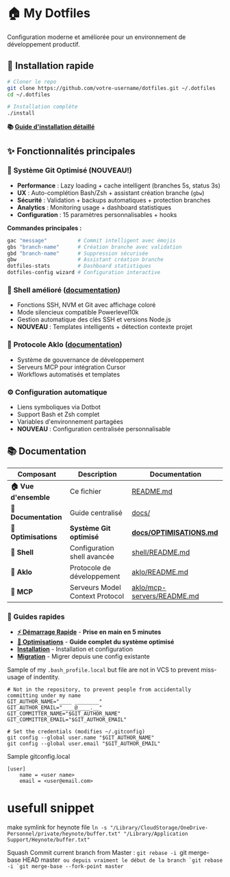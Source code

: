 # 🏠 My Dotfiles

Configuration moderne et améliorée pour un environnement de développement productif.

## 🚀 Installation rapide

```bash
# Cloner le repo
git clone https://github.com/votre-username/dotfiles.git ~/.dotfiles
cd ~/.dotfiles

# Installation complète
./install
```

**📚 [Guide d'installation détaillé](docs/installation.md)**

## ✨ Fonctionnalités principales

### 🚀 **Système Git Optimisé** (NOUVEAU!)
- **Performance** : Lazy loading + cache intelligent (branches 5s, status 3s)
- **UX** : Auto-complétion Bash/Zsh + assistant création branche (`gbw`)
- **Sécurité** : Validation + backups automatiques + protection branches
- **Analytics** : Monitoring usage + dashboard statistiques
- **Configuration** : 15 paramètres personnalisables + hooks

**Commandes principales :**
```bash
gac "message"          # Commit intelligent avec émojis
gbs "branch-name"      # Création branche avec validation
gbd "branch-name"      # Suppression sécurisée
gbw                    # Assistant création branche
dotfiles-stats         # Dashboard statistiques
dotfiles-config wizard # Configuration interactive
```

### 🐚 **Shell amélioré** ([documentation](shell/README.md))
- Fonctions SSH, NVM et Git avec affichage coloré
- Mode silencieux compatible Powerlevel10k
- Gestion automatique des clés SSH et versions Node.js
- **NOUVEAU** : Templates intelligents + détection contexte projet

### 🤖 **Protocole Aklo** ([documentation](aklo/README.md))
- Système de gouvernance de développement
- Serveurs MCP pour intégration Cursor
- Workflows automatisés et templates

### ⚙️ **Configuration automatique**
- Liens symboliques via Dotbot
- Support Bash et Zsh complet
- Variables d'environnement partagées
- **NOUVEAU** : Configuration centralisée personnalisable

## 📚 Documentation

| Composant | Description | Documentation |
|-----------|-------------|---------------|
| **🏠 Vue d'ensemble** | Ce fichier | [README.md](README.md) |
| **📖 Documentation** | Guide centralisé | [docs/](docs/) |
| **🚀 Optimisations** | **Système Git optimisé** | **[docs/OPTIMISATIONS.md](docs/OPTIMISATIONS.md)** |
| **🐚 Shell** | Configuration shell avancée | [shell/README.md](shell/README.md) |
| **🤖 Aklo** | Protocole de développement | [aklo/README.md](aklo/README.md) |
| **🔧 MCP** | Serveurs Model Context Protocol | [aklo/mcp-servers/README.md](aklo/mcp-servers/README.md) |

### 🎯 Guides rapides
- **[⚡ Démarrage Rapide](docs/QUICKSTART-OPTIMISATIONS.md)** - **Prise en main en 5 minutes**
- **[🚀 Optimisations](docs/OPTIMISATIONS.md)** - **Guide complet du système optimisé**
- **[Installation](docs/installation.md)** - Installation et configuration
- **[Migration](docs/migration.md)** - Migrer depuis une config existante

Sample of my `.bash_profile.local` but file are not in VCS to prevent miss-usage of indentity.

```
# Not in the repository, to prevent people from accidentally committing under my name
GIT_AUTHOR_NAME="____ ________"
GIT_AUTHOR_EMAIL="____@____.__"
GIT_COMMITTER_NAME="$GIT_AUTHOR_NAME"
GIT_COMMITTER_EMAIL="$GIT_AUTHOR_EMAIL"

# Set the credentials (modifies ~/.gitconfig)
git config --global user.name "$GIT_AUTHOR_NAME"
git config --global user.email "$GIT_AUTHOR_EMAIL"
```

Sample gitconfig.local
```
[user]
	name = <user name>
	email = <user@email.com>
```

# usefull snippet

make symlink for heynote file `ln -s "/Library/CloudStorage/OneDrive-Personnel/private/heynote/buffer.txt" "/Library/Application Support/Heynote/buffer.txt"`

Squash Commit current branch from Master : `git rebase -i `git merge-base HEAD master``
ou depuis vraiment le début de la branch `git rebase -i `git merge-base --fork-point master``